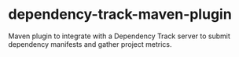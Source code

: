 # dependency-track-maven-plugin
Maven plugin to integrate with a Dependency Track server to submit dependency manifests and gather project metrics.
